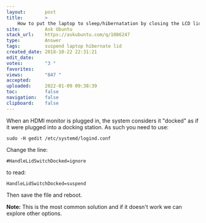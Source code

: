 ```yaml
---
layout:       post
title:        >
    How to put the laptop to sleep∕hibernatation by closing the LCD lid?
site:         Ask Ubuntu
stack_url:    https://askubuntu.com/q/1086247
type:         Answer
tags:         suspend laptop hibernate lid
created_date: 2018-10-22 22:31:21
edit_date:    
votes:        "3 "
favorites:    
views:        "847 "
accepted:     
uploaded:     2022-01-09 09:38:39
toc:          false
navigation:   false
clipboard:    false
---
```


When an HDMI monitor is plugged in, the system considers it "docked" as if it were plugged into a docking station. As such you need to use:

``` 
sudo -H gedit /etc/systemd/logind.conf

```

Change the line:

``` 
#HandleLidSwitchDocked=ignore

```

to read:

``` 
HandleLidSwitchDocked=suspend

```

Then save the file and reboot.

**Note:** This is the most common solution and if it doesn't work we can explore other options.

